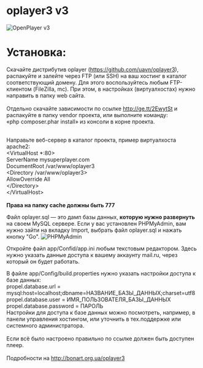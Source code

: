 oplayer3 v3
========

![OpenPlayer v3](http://cs312821.vk.me/v312821696/1dc6/J9khmkOQ494.jpg)

# Установка:
Скачайте дистрибутив oplayer (https://github.com/uavn/oplayer3), распакуйте и залейте через FTP (или SSH) на ваш хостинг в каталог соответствующий домену. Для этого воспользуйтесь любым FTP-клиентом (FileZilla, mc). При этом, в настройках (виртуалхостах) нужно направить в папку web сайта.<br/>
<br/>
Отдельно скачайте зависимости по ссылке http://ge.tt/2EwytSt и распакуйте в папку vendor проекта, или выполните команду:<br/>
«php composer.phar install» из консоли в корне проекта.<br/>
<br/>

Направьте веб-сервер в каталог проекта, пример виртуалхоста apache2:<br/>
&lt;VirtualHost *:80&gt;<br/>
  ServerName mysuperplayer.com<br/>
  DocumentRoot /var/www/oplayer3<br/>
  &lt;Directory /var/www/oplayer3&gt;<br/>
    AllowOverride All<br/>
  &lt;/Directory&gt;<br/>
&lt;/VirtualHost&gt;<br/>
<br/>
**Права на папку cache должны быть 777**<br/>

Файл oplayer.sql — это дамп базы данных, **которую нужно развернуть** на своем MySQL сервере.
Если у вас установлен PHPMyAdmin, вам нужно зайти на вкладку Import, выбрать файл oplayer.sql и нажать кнопку "Go".
![PHPMyAdmin](http://dl.dropbox.com/u/10902867/blog/pma.png)

Откройте файл app/Confid/app.ini любым текстовым редактором.
Здесь нужно указать данные доступа к вашему аккаунту mail.ru, через который он будет работать.

В файле app/Config/build.properties нужно указать настройки доступа к базе данных:<br/>
propel.database.url = mysql:host=localhost;dbname=НАЗВАНИЕ_БАЗЫ_ДАННЫХ;charset=utf8<br/>
propel.database.user = ИМЯ_ПОЛЬЗОВАТЕЛЯ_БАЗЫ_ДАННЫХ<br/>
propel.database.password = ПАРОЛЬ<br/>
Настройки для доступа к базе данных можно посмотреть, например, в панели управления хостингом, или уточнить в тех.поддержке или системного администратора.<br/>
<br/>
Если всё было настроено правильно по ссылке должен быть доступен плеер.<br/>
<br/>
Подробности на http://bonart.org.ua/oplayer3
